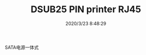 ﻿---
layout: post 
title: DSUB25 PIN printer RJ45
tags: DB25
categories: wire-harness
overview: 
series: 
part_number: KR12
thumb_img: static/202003/278-thumb-20200323165131.jpg
image: static/202003/278-20200323165131.jpg
date: 2020/3/23 8:48:29
---


SATA电源一体式
